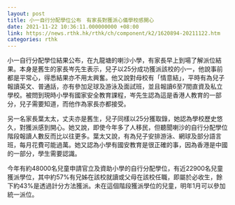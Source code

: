 ```yaml
---
layout: post
title: 小一自行分配學位公布　有家長對獲派心儀學校感開心
date: 2021-11-22 10:36:11.000000000 +08:00
link: https://news.rthk.hk/rthk/ch/component/k2/1620894-20211122.htm
categories: rthk
---
```


小一自行分配學位結果公布，在九龍塘的喇沙小學，有家長早上到場了解派位結果。本身是舊生的家長岑先生表示，兒子以25分成功獲派該校的小一，他說事前都是平常心，得悉結果亦不用太興奮。他又說對母校有「情意結」，平時有為兒子報讀英文、普通話，亦有參加足球及游泳及面試班，並且報讀6至7間直資及私立學校。被問到現時小學有國家安全教育課程，岑先生認為這是香港人教育的一部分，兒子需要知道，而他作為家長亦都接受。

另一名家長葉太太，丈夫亦是舊生，兒子同樣以25分獲取錄，她認為學校歷史悠久，對獲派感到開心。她又說，即使今年多了人移民，但聽聞喇沙的自行分配學位階段報讀人數反而比以往更多。葉太又說，有為兒子安排游泳、網球及部分語言班，每月花費可能過萬。她又認為小學有國安教育是很正確的事，因為香港是中國的一部分，學生需要認識。

今年有約48000名兒童申請官立及資助小學的自行分配學位，有近22900名兒童獲派學位，其中約57%有兄姊在該校就讀或父母在該校任職，即屬於必收生，餘下約43%是透過計分方法獲派。未在這個階段獲派學位的兒童，明年1月可以參加統一派位。

